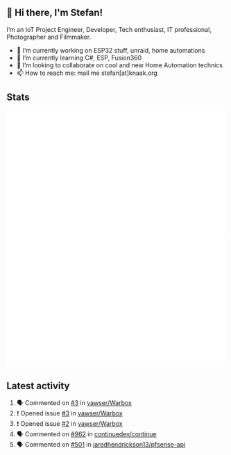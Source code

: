 ## 👋 Hi there, I'm Stefan!
I’m an IoT Project Engineer, Developer, Tech enthusiast, IT professional, Photographer and Filmmaker.

- 🔭 I’m currently working on ESP32 stuff, unraid, home automations
- 🌱 I’m currently learning C#, ESP, Fusion360
- 👯 I’m looking to collaborate on cool and new Home Automation technics
- 📫 How to reach me: mail me stefan[at]knaak.org

## Stats

![](https://github.com/corgan2222/github-stats/blob/master/generated/overview.svg) ![](https://github.com/corgan2222/github-stats/blob/master/generated/languages.svg)


## Latest activity

<!--START_SECTION:activity-->
1. 🗣 Commented on [#3](https://github.com/vawser/Warbox/issues/3#issuecomment-2663413903) in [vawser/Warbox](https://github.com/vawser/Warbox)
2. ❗ Opened issue [#3](https://github.com/vawser/Warbox/issues/3) in [vawser/Warbox](https://github.com/vawser/Warbox)
3. ❗ Opened issue [#2](https://github.com/vawser/Warbox/issues/2) in [vawser/Warbox](https://github.com/vawser/Warbox)
4. 🗣 Commented on [#962](https://github.com/continuedev/continue/issues/962#issuecomment-2620814612) in [continuedev/continue](https://github.com/continuedev/continue)
5. 🗣 Commented on [#501](https://github.com/jaredhendrickson13/pfsense-api/issues/501#issuecomment-2601991675) in [jaredhendrickson13/pfsense-api](https://github.com/jaredhendrickson13/pfsense-api)
<!--END_SECTION:activity-->

<!--

